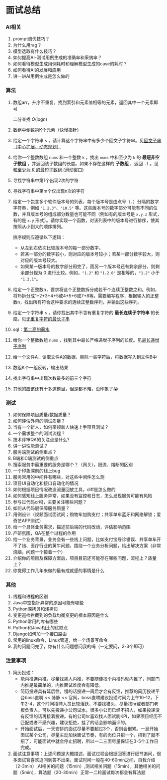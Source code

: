 # 面试总结

### AI相关

1. prompt调优技巧？
2. 为什么用rag？
3. 模型选取有什么技巧？
4. 如何提高AI-测试用例生成的准确率和采纳率？
5. 如何看待模型生成用例耗时和理解模型生成的case的耗时？
6. 如何看待AI的发展和应用
7. 讲一讲AI用例生成是怎么做的

### 算法

1. 数组arr，升序不重复，找到索引和元素值相等的元素，返回其中一个元素即可

   二分查找 *O*(log*n*)

2. 数组中倒数第K个元素（快慢指针）

3. 给定一个字符串 `s` ，请计算这个字符串中有多少个回文子字符串。见[回文子串 （中心扩展、动态规划）](https://leetcode.cn/problems/a7VOhD/description/)

4. 给你一个整数数组 `nums` 和一个整数 `k` ，找出 `nums` 中和至少为 `k` 的 **最短非空子数组** ，并返回该子数组的长度。如果不存在这样的 **子数组** ，返回 `-1` 。见[和至少为 K 的最短子数组 ](https://leetcode.cn/problems/shortest-subarray-with-sum-at-least-k/)   (滑动窗口)

5. 寻找字符串中第1个出现2次的字符

6. 寻找字符串中第m个仅出现n次的字符

7. 给定一个包含多个软件版本号的列表，每个版本号是由点号（`.`）分隔的数字字符串，例如 `"1.2.3"`、`"10.5"` 等。这些版本号的数字部分可能有不同的位数，并且版本号的组成部分数量也可能不同（例如有的版本号是 `x.y.z` 形式，有的是 `x.y` 形式）。请你实现一个函数，对该列表中的版本号进行排序，使其按照从小到大的顺序排列。

   排序规则应遵循以下逻辑：

   - 从左到右依次比较版本号的每一部分数字。
   - 若某一部分的数字较小，则对应的版本号较小；若某一部分数字较大，则对应的版本号较大。
   - 如果某一版本号的数字部分用完了，而另一个版本号还有剩余部分，则剩余部分视为 0 进行比较。例如，`"1.2"` 和 `"1.2.0"` 是相等的，`"1.2"` 小于 `"1.2.1"`。

8. 给定一个正整数n，要求将这个正整数拆分成若干个连续正整数之和。例如，将15拆分成1+2+3+4+5或4+5+6或7+8等。需要编写程序，根据输入的正整数n，找出所有符合这种要求的连续正整数序列，并输出这些序列。

9. 给定一个字符串 `s` ，请你找出其中不含有重复字符的 **最长连续子字符串** 的长度。见[无重复字符的最长子串](https://leetcode.cn/problems/wtcaE1/description/)

10. sql：[第二高的薪水](https://leetcode.cn/problems/second-highest-salary/description/?envType=study-plan-v2&envId=sql-free-50)

11. 给你一个整数数组 `nums` ，找到其中最长严格递增子序列的长度。见[最长递增子序列](https://leetcode.cn/problems/longest-increasing-subsequence/description/?envType=study-plan-v2&envId=top-100-liked)

12. 给一个文件A，读取文件A的数据，剔除一些字符后，将数据写入到文件B中

13. 数组K个一组反转，输出结果

14. 找出字符串中出现次数最多的前三个字符

15. 其他的应该还有十多道题目，但是都不难，没印象了😭

### 测试

1. 如何保障项目质量/数据质量？
2. 如何评估外包的测试质量？
3. 当有一个新人，如何带领新人快速上手项目测试？
4. 一个需求整个的测试流程？
5. 技术评审QA的关注点是什么?
6. 讲一讲性能测试？
7. 服务端测试的侧重点？
8. B端和C端测试的侧重点
9. 搜索服务中最重要的服务是哪个？（网关），限流、熔断的区别
10. 一个印象深刻的线上bug
11. 服务常用的中间件有哪些，对这些中间件怎么测
12. 项目UI自动化和接口自动化的情况
13. 如何根据项目情况改造流量回放工具，diff是怎么做的
14. 如何感知线上服务异常，如果没有监控和日志，怎么发现服务可能有风险
15. 参与过代码cr吗，主要关注哪些问题？
16. 如何从代码层保障服务质量？
17. 用例设计（视频面试面试间；购物车加购支付；共享单车蓝牙和网络解锁；爱奇艺APP测试）
18. 给一个具体业务需求，描述前后端的代码改动，评估影响范围
19. 产研氛围，QA在整个过程的作用
20. 给一个业务背景，业务会有一些线上问题，比如支付宝导诊错误、共享单车开不了错、医疗行业的黄牛问题，围绕一个业务分析问题，给出解决方案（非常烧脑，问题一个接着一个）
21. 介绍你的项目及保障方案后，项目目前还可能存在哪些问题，流程上？质量上？
22. 你觉得工作几年来做的最有成就感的事情是什么

### 其他

1. 线程和进程的区别
2. Java中空指针异常的原因可能有哪些
3. Python深拷贝和浅拷贝
4. 变更巡检拦截到的负载均衡变更的根本原因是什么
5. Python常用的库有哪些
6. Python和Java相比的优缺点
7. Django如何加一个接口路由
8. 常用的linux命令，Linux管道，给一个场景写命令
9. 我的问题问完了，你有什么问题想问我的吗（一定要问，2-3个即可）



### 注意事项

1. 简历投递：
   - 能内推选内推，尽量找熟人内推，不要随便找个内推码就内推了，同部门内推是最简单的，内推面试难度会有降低。
   - 简历投递具有延后性，慢的话投递一周后才会有反馈，推荐的简历投递平台boss直聘 << 脉脉 << 官网，boss直聘建议投递时间为上午10-12，下午2-4，这个时间招聘人员比较活跃，不要找猎头，尽量找hr或者部门老板负责人。可以先投递小公司试水，很多小公司已经不招人，如果投递没有反馈的话再接着投递。有的公司hr喜欢找人面试刷KPI，如果项目经历不匹配或者不感兴趣，建议拒绝，挂了的话会影响面评的。
   - 开始面试后，一天安排的面试尽量不要超过3个，否则会很累。一旦开始面试某个公司，尽量主动加快面试节奏，有的岗位只招一个，招到了就不招了，可能面试中就会停止招聘，所以一二三面尽量保证在3-5个工作日完成。
2. 面试注意事项：上述问题是大概描述，面试过程会根据回答进行细节追问，很多面试官喜欢追问到答不出来，面试时间一般在40-60min之间，自我介绍（2-3min）,AI相关的问题（15min）,测试相关问题（15min），其他相关的问题（5min），算法题（20-30min）正常一二轮面试每次都会有算法题